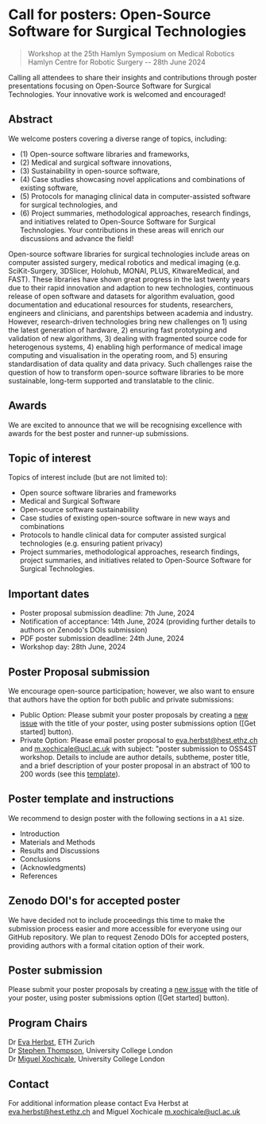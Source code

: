 # Call for posters: Open-Source Software for Surgical Technologies
> Workshop at the 25th Hamlyn Symposium on Medical Robotics     
> Hamlyn Centre for Robotic Surgery -- 28th June 2024

Calling all attendees to share their insights and contributions through poster presentations focusing on Open-Source Software for Surgical Technologies. Your innovative work is welcomed and encouraged!

## Abstract
We welcome posters covering a diverse range of topics, including:
* (1) Open-source software libraries and frameworks, 
* (2) Medical and surgical software innovations,
* (3) Sustainability in open-source software,
* (4) Case studies showcasing novel applications and combinations of existing software,
* (5) Protocols for managing clinical data in computer-assisted software for surgical technologies, and 
* (6) Project summaries, methodological approaches, research findings, and initiatives related to Open-Source Software for Surgical Technologies.
Your contributions in these areas will enrich our discussions and advance the field!

Open-source software libraries for surgical technologies include areas on computer assisted surgery, medical robotics and medical imaging (e.g. SciKit-Surgery, 3DSlicer, Holohub, MONAI, PLUS, KitwareMedical, and FAST). These libraries have shown great progress in the last twenty years due to their rapid innovation and adaption to new technologies, continuous release of open software and datasets for algorithm evaluation, good documentation and educational resources for students, researchers, engineers and clinicians, and parentships between academia and industry. However, research-driven technologies bring new challenges on 1) using the latest generation of hardware, 2) ensuring fast prototyping and validation of new algorithms, 3) dealing with fragmented source code for heterogenous systems, 4) enabling high performance of medical image computing and visualisation in the operating room, and 5) ensuring standardisation of data quality and data privacy. Such challenges raise the question of how to transform open-source software libraries to be more sustainable, long-term supported and translatable to the clinic. 

## Awards
We are excited to announce that we will be recognising excellence with awards for the best poster and runner-up submissions. 

## Topic of interest
Topics of interest include (but are not limited to):
* Open source software libraries and frameworks
* Medical and Surgical Software
* Open-source software sustainability
* Case studies of existing open-source software in new ways and combinations
* Protocols to handle clinical data for computer assisted surgical technologies (e.g. ensuring patient privacy)
* Project summaries, methodological approaches, research findings, project summaries, and initiatives related to Open-Source Software for Surgical Technologies.

## Important dates
* Poster proposal submission deadline: 7th June, 2024
* Notification of acceptance: 14th June, 2024 (providing further details to authors on Zenodo's DOIs submission)
* PDF poster submission deadline: 24th June, 2024
* Workshop day: 28th June, 2024

## Poster Proposal submission
We encourage open-source participation; however, we also want to ensure that authors have the option for both public and private submissions: 
* Public Option: Please submit your poster proposals by creating a [new issue](https://github.com/oss-for-surgtech/workshop-hamlyn2024/issues/new/choose) with the title of your poster, using poster submissions option ([Get started] button).
* Private Option: Please email poster proposal to eva.herbst@hest.ethz.ch and m.xochicale@ucl.ac.uk with subject: "poster submission to OSS4ST workshop. Details to include are author details, subtheme, poster title, and a brief description of your poster proposal in an abstract of 100 to 200 words (see this [template](https://github.com/oss-for-surgtech/workshop-hamlyn2024/blob/main/.github/ISSUE_TEMPLATE/poster_submission.md)).

## Poster template and instructions
We recommend to design poster with the following sections in a `A1` size. 
* Introduction
* Materials and Methods
* Results and Discussions
* Conclusions
* (Acknowledgments)
* References

## Zenodo DOI's for accepted poster
We have decided not to include proceedings this time to make the submission process easier and more accessible for everyone using our GitHub repository. 
We plan to request Zenodo DOIs for accepted posters, providing authors with a formal citation option of their work.

## Poster submission
Please submit your poster proposals by creating a [new issue](https://github.com/oss-for-surgtech/workshop-hamlyn2024/issues/new/choose) with the title of your poster, using poster submissions option ([Get started] button).

## Program Chairs
Dr [Eva Herbst](https://evaherbst.github.io/personal_website/), ETH Zurich   
Dr [Stephen Thompson](https://mxochicale.github.io/), University College London   
Dr [Miguel Xochicale](https://mxochicale.github.io/), University College London    

## Contact 
For additional information please contact Eva Herbst at eva.herbst@hest.ethz.ch and Miguel Xochicale m.xochicale@ucl.ac.uk

